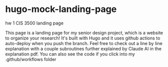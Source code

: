 # hugo-mock-landing-page
hw 1 CIS 3500 landing page

This page is a landing page for my senior design project, which is a website to organize your research! It's built with Hugo and it uses github actions to auto-deploy when you push the branch. Feel free to check out a line by line explanation with a couple subroutines further explained by Claude AI in the explanation pdf. You can also see the code if you click into my .github/workflows folder